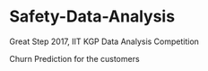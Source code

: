 # Safety-Data-Analysis

Great Step 2017, IIT KGP Data Analysis Competition

Churn Prediction for the customers
